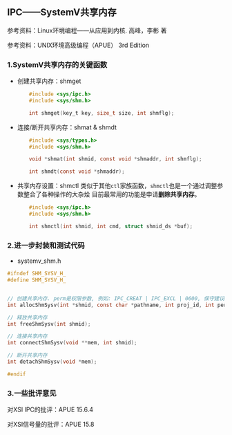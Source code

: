 ## IPC——SystemV共享内存

参考资料：Linux环境编程——从应用到内核. 高峰，李彬 著

参考资料：UNIX环境高级编程（APUE） 3rd Edition


### 1.SystemV共享内存的关键函数

* 创建共享内存：shmget
```c
       #include <sys/ipc.h>
       #include <sys/shm.h>

       int shmget(key_t key, size_t size, int shmflg);
```

* 连接/断开共享内存：shmat & shmdt
```c
       #include <sys/types.h>
       #include <sys/shm.h>

       void *shmat(int shmid, const void *shmaddr, int shmflg);

       int shmdt(const void *shmaddr);
```

* 共享内存设置：shmctl
类似于其他`ctl`家族函数，`shmctl`也是一个通过调整参数整合了各种操作的大杂烩
目前最常用的功能是申请**删除共享内存**。
```c
       #include <sys/ipc.h>
       #include <sys/shm.h>

       int shmctl(int shmid, int cmd, struct shmid_ds *buf);
```

### 2.进一步封装和测试代码

* systemv_shm.h

```c
#ifndef SHM_SYSV_H_
#define SHM_SYSV_H_


// 创建共享内存. perm是权限参数, 例如: IPC_CREAT | IPC_EXCL | 0600, 保守建议0644: 创建者wr, 其余r; 保险建议: 0777; size单位: 字节
int allocShmSysv(int *shmid, const char *pathname, int proj_id, int perm, int size);

// 释放共享内存
int freeShmSysv(int shmid);

// 连接共享内存
int connectShmSysv(void **mem, int shmid);

// 断开共享内存
int detachShmSysv(void *mem);

#endif
```

### 3.一些批评意见

对XSI IPC的批评：APUE 15.6.4

对XSI信号量的批评：APUE 15.8




